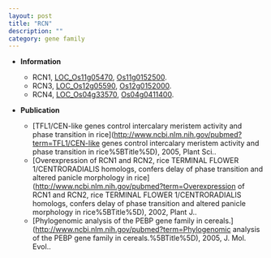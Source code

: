 ```yaml
---
layout: post
title: "RCN"
description: ""
category: gene family
---
```


* **Information**  
    + RCN1, [LOC_Os11g05470](http://rice.plantbiology.msu.edu/cgi-bin/ORF_infopage.cgi?orf=LOC_Os11g05470), [Os11g0152500](http://rapdb.dna.affrc.go.jp/viewer/gbrowse_details/irgsp1?name=Os11g0152500).
    + RCN3, [LOC_Os12g05590](http://rice.plantbiology.msu.edu/cgi-bin/ORF_infopage.cgi?orf=LOC_Os12g05590), [Os12g0152000](http://rapdb.dna.affrc.go.jp/viewer/gbrowse_details/irgsp1?name=Os12g0152000).
    + RCN4, [LOC_Os04g33570](http://rice.plantbiology.msu.edu/cgi-bin/ORF_infopage.cgi?orf=LOC_Os04g33570), [Os04g0411400](http://rapdb.dna.affrc.go.jp/viewer/gbrowse_details/irgsp1?name=Os04g0411400).

* **Publication**  
    + [TFL1/CEN-like genes control intercalary meristem activity and phase transition in rice](http://www.ncbi.nlm.nih.gov/pubmed?term=TFL1/CEN-like genes control intercalary meristem activity and phase transition in rice%5BTitle%5D), 2005, Plant Sci..
    + [Overexpression of RCN1 and RCN2, rice TERMINAL FLOWER 1/CENTRORADIALIS homologs, confers delay of phase transition and altered panicle morphology in rice](http://www.ncbi.nlm.nih.gov/pubmed?term=Overexpression of RCN1 and RCN2, rice TERMINAL FLOWER 1/CENTRORADIALIS homologs, confers delay of phase transition and altered panicle morphology in rice%5BTitle%5D), 2002, Plant J..
    + [Phylogenomic analysis of the PEBP gene family in cereals.](http://www.ncbi.nlm.nih.gov/pubmed?term=Phylogenomic analysis of the PEBP gene family in cereals.%5BTitle%5D), 2005, J. Mol. Evol..


